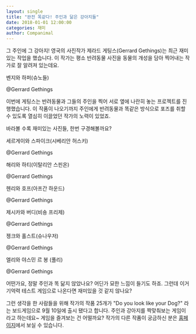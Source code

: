 ```yaml
---
layout: single
title: "완전 똑같다! 주인과 닮은 강아지들"
date: 2018-01-01 12:00:00
categories: 재미
author: Companimal
---
```


그 주인에 그 강아지! 영국의 사진작가 제라드 게팅스(Gerrard Gethings)는 최근 재미있는 작업을 했습니다. 이 작가는 평소 반려동물 사진을 동물의 개성을 담아 찍어내는 작가로 잘 알려져 있는데요.

벤지와 하퍼(슈노들)

@Gerrard Gethings

이번에 게팅스는 반려동물과 그들의 주인을 찍어 서로 옆에 나란히 놓는 프로젝트를 진행했습니다. 이 작품이 나오기까지 주인에게 반려동물과 똑같은 방식으로 포즈를 취할 수 있도록 열심히 이끌었던 작가의 노력이 있었죠.

바라볼 수록 재미있는 사진들, 한번 구경해볼까요?

세르게이와 스파이크(시베리안 허스키)

@Gerrard Gethings

해리와 하티(이탈리안 스핀온)

@Gerrard Gethings

헨리와 호프(아프간 하운드)

@Gerrard Gethings

제시카와 버디(비숑 프리제)

@Gerrard Gethings

젱크와 홀스트(슈나우저)

@Gerrard Gethings

엘리와 야스민 르 봉 (풀리)

@Gerrard Gethings

어떤가요, 정말 주인과 똑 닮지 않았나요? 어딘가 묘한 느낌이 들기도 하죠. 그런데 이거 기억력 테스트 게임으로 나온다면 재미있을 것 같지 않나요?

그런 생각을 한 사람들을 위해 작가의 작품 25개가 "Do you look like your Dog?" 라는 보드게임으로 9월 10일에 출시 됐다고 합니다. 주인과 강아지를 짝맞춰보는 게임이라고 하는데요~ 게임을 즐겨보는 건 어떨까요? 작가의 다른 작품이 궁금하신 분은 [홈페이지](https://www.gerrardgethings.com/)에서 보실 수 있습니다.
